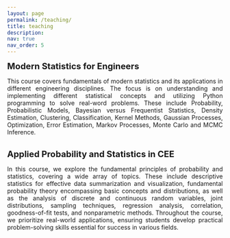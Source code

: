 ```yaml
---
layout: page
permalink: /teaching/
title: teaching
description:
nav: true
nav_order: 5
---
```


<p><strong style="font-size: 20px;">Modern Statistics for Engineers</strong></p>

<p style="text-align: justify;">This course covers fundamentals of modern statistics and its applications in different engineering disciplines. The focus is on understanding and implementing different statistical concepts and utilizing Python programming to solve real-word problems. These include Probability, Probabilistic Models, Bayesian versus Frequentist Statistics, Density Estimation, Clustering, Classification, Kernel Methods, Gaussian Processes, Optimization, Error Estimation, Markov Processes, Monte Carlo and MCMC Inference.<br><br>

<p><strong style="font-size: 20px;">Applied Probability and Statistics in CEE</strong></p>

<p style="text-align: justify;">In this course, we explore the fundamental principles of probability and statistics, covering a wide array of topics. These include descriptive statistics for effective data summarization and visualization, fundamental probability theory encompassing basic concepts and distributions, as well as the analysis of discrete and continuous random variables, joint distributions, sampling techniques, regression analysis, correlation, goodness-of-fit tests, and nonparametric methods. Throughout the course, we prioritize real-world applications, ensuring students develop practical problem-solving skills essential for success in various fields.<br>

